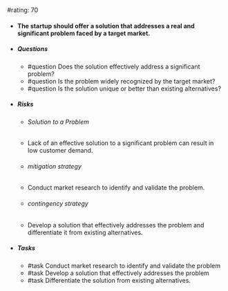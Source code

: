 #rating: 70
- #### The startup should offer a solution that addresses a real and significant problem faced by a target market.
- ##### Questions
  - #question Does the solution effectively address a significant problem?
  - #question Is the problem widely recognized by the target market?
  - #question Is the solution unique or better than existing alternatives?
- ##### Risks

  - ###### Solution to a Problem
  - Lack of an effective solution to a significant problem can result in low customer demand.
  - ###### mitigation strategy
  - Conduct market research to identify and validate the problem.
  - ###### contingency strategy
  - Develop a solution that effectively addresses the problem and differentiate it from existing alternatives.
- ##### Tasks
  - #task Conduct market research to identify and validate the problem
  - #task  Develop a solution that effectively addresses the problem
  - #task  Differentiate the solution from existing alternatives.



